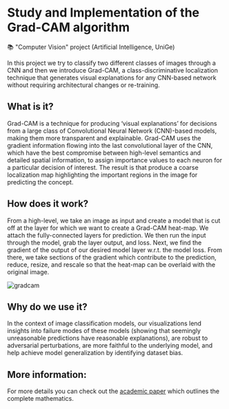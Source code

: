 # Study and Implementation of the Grad-CAM algorithm
📚 "Computer Vision" project (Artificial Intelligence, UniGe)

In this project we try to classify two different classes of images through a CNN and then we introduce Grad-CAM, a class-discriminative localization technique that generates visual explanations for any CNN-based network without requiring architectural changes or re-training. 

## What is it?
Grad-CAM is a technique for producing ‘visual explanations’ for decisions from a large class of Convolutional Neural Network (CNN)-based models, making them more transparent and explainable. Grad-CAM uses the gradient information flowing into the last convolutional layer of the CNN, which have the best compromise between high-level semantics and detailed spatial information, to assign importance values to each neuron for a particular decision of interest. The result is that produce a coarse localization map highlighting the important regions in the image for predicting the concept.

## How does it work?
From a high-level, we take an image as input and create a model that is cut off at the layer for which we want to create a Grad-CAM heat-map. We attach the fully-connected layers for prediction. We then run the input through the model, grab the layer output, and loss. Next, we find the gradient of the output of our desired model layer w.r.t. the model loss. From there, we take sections of the gradient which contribute to the prediction, reduce, resize, and rescale so that the heat-map can be overlaid with the original image. 

![gradcam](https://miro.medium.com/max/1400/1*zq1lp5Bg8sdflG_ngrezzg.png)

## Why do we use it?
In the context of image classification models, our visualizations lend insights into failure modes of these models (showing that seemingly unreasonable predictions
have reasonable explanations), are robust to adversarial perturbations, are more faithful to the underlying model, and help achieve model generalization by identifying dataset bias.

## More information:
For more details you can check out the [academic paper](https://arxiv.org/pdf/1610.02391.pdf) which outlines the complete mathematics.
